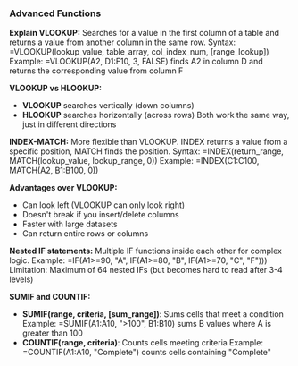 ### Advanced Functions

**Explain VLOOKUP:**
Searches for a value in the first column of a table and returns a value from another column in the same row.
Syntax: =VLOOKUP(lookup_value, table_array, col_index_num, [range_lookup])
Example: =VLOOKUP(A2, D1:F10, 3, FALSE) finds A2 in column D and returns the corresponding value from column F

**VLOOKUP vs HLOOKUP:**

- **VLOOKUP** searches vertically (down columns)
- **HLOOKUP** searches horizontally (across rows)
Both work the same way, just in different directions

**INDEX-MATCH:**
More flexible than VLOOKUP. INDEX returns a value from a specific position, MATCH finds the position.
Syntax: =INDEX(return_range, MATCH(lookup_value, lookup_range, 0))
Example: =INDEX(C1:C100, MATCH(A2, B1:B100, 0))

**Advantages over VLOOKUP:**

- Can look left (VLOOKUP can only look right)
- Doesn't break if you insert/delete columns
- Faster with large datasets
- Can return entire rows or columns

**Nested IF statements:**
Multiple IF functions inside each other for complex logic.
Example: =IF(A1>=90, "A", IF(A1>=80, "B", IF(A1>=70, "C", "F")))
Limitation: Maximum of 64 nested IFs (but becomes hard to read after 3-4 levels)

**SUMIF and COUNTIF:**

- **SUMIF(range, criteria, [sum_range])**: Sums cells that meet a condition
Example: =SUMIF(A1:A10, ">100", B1:B10) sums B values where A is greater than 100
- **COUNTIF(range, criteria)**: Counts cells meeting criteria
Example: =COUNTIF(A1:A10, "Complete") counts cells containing "Complete"
